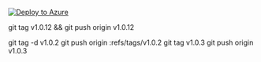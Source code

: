 
[![Deploy to Azure](https://aka.ms/deploytoazurebutton)](https://portal.azure.com/#create/Microsoft.Template/uri/https%3A%2F%2Fraw.githubusercontent.com%2Fsundeep-dayalan%2FMONET%2Fmain%2Fdeployments%2Fazure%2Fazuredeploy.json)


git tag v1.0.12 && git push origin v1.0.12




git tag -d v1.0.2
git push origin :refs/tags/v1.0.2
git tag v1.0.3
git push origin v1.0.3